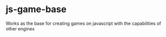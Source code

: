 # js-game-base
Works as the base for creating games on javascript with the capabilities of other engines
